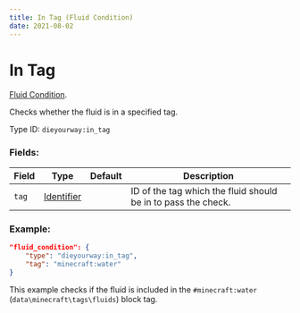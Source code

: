 ```yaml
---
title: In Tag (Fluid Condition)
date: 2021-08-02
---
```

# In Tag

[Fluid Condition](../fluid_conditions.md).

Checks whether the fluid is in a specified tag.

Type ID: `dieyourway:in_tag`

### Fields:

Field  | Type | Default | Description
-------|------|---------|-------------
`tag` | [Identifier](../data_types/identifier.md) | |  ID of the tag which the fluid should be in to pass the check.

### Example:
```json
"fluid_condition": {
    "type": "dieyourway:in_tag",
    "tag": "minecraft:water"
}
```
This example checks if the fluid is included in the `#minecraft:water` (`data\minecraft\tags\fluids`) block tag.